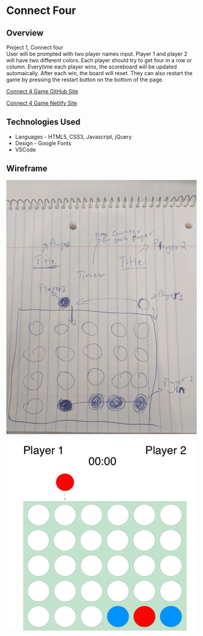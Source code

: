 # Connect Four

## Overview

Project 1, Connect four </br>
User will be prompted with two player names input. Player 1 and player 2 will have two different colors.  Each player should try to get four in a row or column. Everytime each player wins, the scoreboard will be updated automaically. After each win, the board will reset.  They can also restart the game by pressing the restart button on the bottom of the page.

[Connect 4 Game GitHub Site](https://git.generalassemb.ly/vithusan/P1-connect4/settings)

[Connect 4 Game  Netlify Site](https://sharp-hugle-afd342.netlify.com/)

## Technologies Used
- Languages - HTML5, CSS3, Javascript, jQuery
- Design - Google Fonts
- VSCode


## Wireframe
![wireframe](/P1-wireframe.jpg)

![wireframe2](/wireframe.png)

